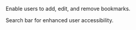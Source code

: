 <!-- Custom CRUD system instead of relying on the default bookmarks
capabilities of the browser.-->

Enable users to add, edit, and remove bookmarks.

<!-- Each bookmark has a URL and title. -->

<!-- Categorize bookmarks into folders. -->

Search bar for enhanced user accessibility.

<!-- Utilize browser storage mechanisms to guarantee persistent storage -->


